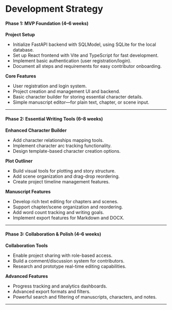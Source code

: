# Development Strategy

#### Phase 1: MVP Foundation (4–6 weeks)

**Project Setup**
- Initialize FastAPI backend with SQLModel, using SQLite for the local database.
- Set up React frontend with Vite and TypeScript for fast development.
- Implement basic authentication (user registration/login).
- Document all steps and requirements for easy contributor onboarding.

**Core Features**
- User registration and login system.
- Project creation and management UI and backend.
- Basic character builder for storing essential character details.
- Simple manuscript editor—for plain text, chapter, or scene input.

***

#### Phase 2: Essential Writing Tools (6–8 weeks)

**Enhanced Character Builder**
- Add character relationships mapping tools.
- Implement character arc tracking functionality.
- Design template-based character creation options.

**Plot Outliner**
- Build visual tools for plotting and story structure.
- Add scene organization and drag-drop reordering.
- Create project timeline management features.

**Manuscript Features**
- Develop rich text editing for chapters and scenes.
- Support chapter/scene organization and reordering.
- Add word count tracking and writing goals.
- Implement export features for Markdown and DOCX.

***

#### Phase 3: Collaboration & Polish (4–6 weeks)

**Collaboration Tools**
- Enable project sharing with role-based access.
- Build a comment/discussion system for contributors.
- Research and prototype real-time editing capabilities.

**Advanced Features**
- Progress tracking and analytics dashboards.
- Advanced export formats and filters.
- Powerful search and filtering of manuscripts, characters, and notes.

***